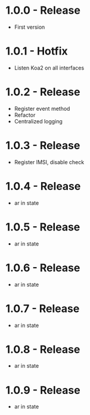 # 1.0.0 - Release

* First version

# 1.0.1 - Hotfix

* Listen Koa2 on all interfaces

# 1.0.2 - Release

* Register event method
* Refactor
* Centralized logging

# 1.0.3 - Release

* Register IMSI, disable check

# 1.0.4 - Release

* ar in state

# 1.0.5 - Release

* ar in state

# 1.0.6 - Release

* ar in state

# 1.0.7 - Release

* ar in state


# 1.0.8 - Release

* ar in state

# 1.0.9 - Release

* ar in state
